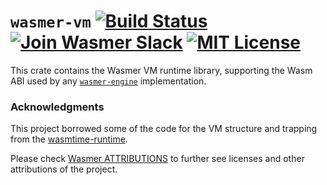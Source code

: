 # `wasmer-vm` [![Build Status](https://github.com/wasmerio/wasmer-reborn/workflows/build/badge.svg?style=flat-square)](https://github.com/wasmerio/wasmer-reborn/actions?query=workflow%3Abuild) [![Join Wasmer Slack](https://img.shields.io/static/v1?label=Slack&message=join%20chat&color=brighgreen&style=flat-square)](https://slack.wasmer.io) [![MIT License](https://img.shields.io/github/license/wasmerio/wasmer.svg?style=flat-square)](https://github.com/wasmerio/wasmer/blob/master/LICENSE)

This crate contains the Wasmer VM runtime library, supporting the Wasm ABI used by any [`wasmer-engine`] implementation.

[`wasmer-engine`]: https://crates.io/crates/wasmer-engine

### Acknowledgments

This project borrowed some of the code for the VM structure and trapping from the [wasmtime-runtime](https://crates.io/crates/wasmtime-runtime).

Please check [Wasmer ATTRIBUTIONS](https://github.com/wasmerio/wasmer/blob/master/ATTRIBUTIONS.md) to further see licenses and other attributions of the project. 

